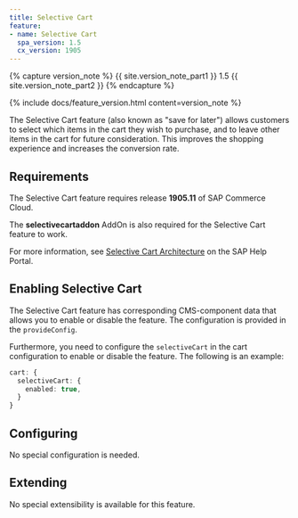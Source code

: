 ```yaml
---
title: Selective Cart
feature:
- name: Selective Cart
  spa_version: 1.5
  cx_version: 1905
---
```


{% capture version_note %}
{{ site.version_note_part1 }} 1.5 {{ site.version_note_part2 }}
{% endcapture %}

{% include docs/feature_version.html content=version_note %}

The Selective Cart feature (also known as "save for later") allows customers to select which items in the cart they wish to purchase, and to leave other items in the cart for future consideration. This improves the shopping experience and increases the conversion rate.

## Requirements

The Selective Cart feature requires release **1905.11** of SAP Commerce Cloud.

The **selectivecartaddon** AddOn is also required for the Selective Cart feature to work.

For more information, see [Selective Cart Architecture](https://help.sap.com/viewer/4c33bf189ab9409e84e589295c36d96e/latest/en-US/923b6bd803734e168a6b2e7c1087caec.html) on the SAP Help Portal.

## Enabling Selective Cart

The Selective Cart feature has corresponding CMS-component data that allows you to enable or disable the feature. The configuration is provided in the `provideConfig`.

Furthermore, you need to configure the `selectiveCart` in the cart configuration to enable or disable the feature. The following is an example:

```typescript
cart: {
  selectiveCart: {
    enabled: true,
  }
}
```

## Configuring

No special configuration is needed.

## Extending

No special extensibility is available for this feature.
